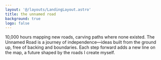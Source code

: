 ```yaml
---
layout: '@/layouts/LandingLayout.astro'
title: the unnamed road
background: true
logo: false
---
```



10,000 hours mapping new roads, carving paths where none existed. The Unnamed Road is a journey of independence—ideas built from the ground up, free of backing and boundaries. Each step forward adds a new line on the map, a future shaped by the roads I create myself.

<!-- 
A minimal Astro blog theme.\
Ideal for a personal [blog](/posts) and showcasing a [projects](/projects) portfolio.\
Fully customizable, dark mode & built-in color schemes.\
Read more in the [about](/about) section.
-->